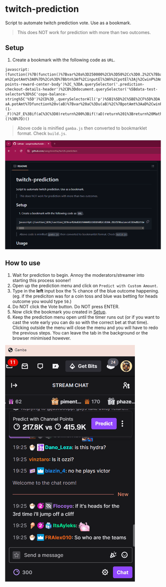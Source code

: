 # twitch-prediction
Script to automate twitch prediction vote. Use as a bookmark.

> This does NOT work for prediction with more than two outcomes.

## Setup
1. Create a bookmark with the following code as `URL`.

```
javascript:(function()%7B(function()%7Bvar%20a%3D250000%2Cb%3D50%2Cc%3D0.2%2C%7BbalanceEl%3Ad%2CtimerEl%3Ae%2CbluBtn%3Af%2CredBtn%3Ag%2CbluInputEl%3Ah%2CredInputEl%3Ai%2CbluPotEl%3Aj%2CredPotEl%3Ak%7D%3Dq()%2Cl%3Dw(d.innerText)%2Cm%3DparseFloat(h.value%2C10)%2Cn%3D%7Bbtn%3Ag%2CinputEl%3Ai%2CpotEl%3Ak%2CwinP%3A100-m%2CpotAmt%3A0%7D%2Co%3D%7Bbtn%3Af%2CinputEl%3Ah%2CpotEl%3Aj%2CwinP%3Am%2CpotAmt%3A0%7D%3Bconsole.info(%60Starting%20gamba%20with%20blu%20win%20percent%20set%20to%20%24%7Bm%7D%60)%3Bh.blur()%3Bvar%20p%3Dnew%20MutationObserver(r)%3Bp.observe(e%2C%7Bsubtree%3A!0%2CcharacterData%3A!0%7D)%3Bfunction%20q()%7Bvar%20A%3Ddocument.querySelector('%23channel-points-reward-center-body')%2C_%3DA.querySelector('.prediction-checkout-details-header')%2CB%3Ddocument.querySelector('%5Bdata-test-selector%3D%5C'copo-balance-string%5C'%5D')%2CD%3D_.querySelectorAll('p')%5B1%5D%2C%5BE%2CF%5D%3DA.querySelectorAll('button')%2C%5BG%2CH%5D%3DA.querySelectorAll('input')%2CI%3DA.querySelectorAll('.hERoTc')%3Breturn%7BbalanceEl%3AB%2CtimerEl%3AD%2CbluBtn%3AE%2CredBtn%3AF%2CbluInputEl%3AG%2CredInputEl%3AH%2CbluPotEl%3AI%5B0%5D%2CredPotEl%3AI%5B3%5D%7D%7Dfunction%20r(C%2C_b)%7Bvar%5B_c%2C_d%5D%3DC%5B0%5D.target.data.split('%3A')%2C_e%3D!parseInt(_c%2C10)%26%26parseInt(_d%2C10)%3C2%2C_h%3Dv(o)%3Bo.potAmt%3Dw(o.potEl.innerText)%3Bn.potAmt%3Dw(n.potEl.innerText)%3Blet%20_f%3D0%3Blet%20_g%3Bif(_h%3E0)%7B_f%3D_h%3B_g%3Do%7Delse%7Bvar%20_i%3Dv(n)%3B_i%3E0%26%26(_f%3D_i%2C_g%3Dn)%7Dif(_f%3E0)%7Bvar%20J%3Ds(_g)%3B_g.inputEl.value!%3D%3D%60%24%7B_f%7D%60%26%26(x(_g.inputEl%2C_f)%2Cx(J.inputEl%2C''))%3B_e%26%26y(_g.btn%2C_b)%7D%7Dfunction%20s(_a)%7Bif(_a%3D%3Dn)return%20o%3Bif(_a%3D%3Do)return%20n%7Dfunction%20t(_A)%7Breturn%20(_A.potAmt%2Bs(_A).potAmt)%2F_A.potAmt%7Dfunction%20u(aA)%7Bvar%20_B%3Ds(aA)%2C_C%3DaA.winP%2F_B.winP%3Breturn%20~~_B.potAmt*_C-aA.potAmt%7Dfunction%20v(aB)%7Bvar%20aC%3Du(aB)%2C%7BpotAmt%3AaD%2CwinP%3A_D%7D%3DaB%2C_E%3Dt(aB)%2C_F%3D_D%2F100%2C_G%3D(_E*_F-(1-_F))%2F_E%3Bif(aC%3C%3D0)return%200%3Bif(!aD)return%201%3Breturn%20Math.round(Math.min(a%2CaD*10%2CaC*0.5%2CMath.max(l*c*_G%2CMath.min(l%2Cb))))%7Dfunction%20w(aE)%7Bif(aE.includes('M'))return%20parseFloat(aE)*1000000%3Bif(aE.includes('K'))return%20parseFloat(aE)*1000%3Breturn%20parseFloat(aE)%7Dfunction%20x(aF%2CaG)%7Bvar%20aH%3DObject.getOwnPropertyDescriptor(window.HTMLInputElement.prototype%2C'value').set%3BaH.call(aF%2CaG)%3BaF.dispatchEvent(new%20Event('input'%2C%20%7Bbubbles%3A!0%7D))%7Dfunction%20y(aI%2CaJ)%7BaI.click()%3BaJ.disconnect()%7D%7D)()%3B%7D)()
```

> Above code is minified `gamba.js` then converted to bookmarklet format. Check `build.js`.

![Create bookmark](assets/create-bookmark.gif)

## How to use
1. Wait for prediction to begin. Annoy the moderators/streamer into starting this process sooner!
2. Open up the prediction menu and click on `Predict with Custom Amount`.
3. Type in the **left** input box the % chance of the blue outcome happening. (eg. if the prediciton was for a coin toss and blue was betting for heads outcome you would type `50`.)
4. Do NOT click the Vote button. Do NOT press ENTER.
5. Now click the bookmark you created in [Setup](#Setup).
6. Keep the prediction menu open until the timer runs out (or if you want to cast the vote early you can do so with the correct bet at that time). Clicking outside the menu will close the menu and you will have to redo the previous steps. You can leave the tab in the background or the browser minimised however.

![Start gamba](assets/gamba.gif)

